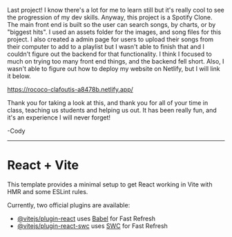 Last project! I know there's a lot for me to learn still but it's really cool to see the progression of my dev skills.
Anyway, this project is a Spotify Clone. The main front end is built so the user can search songs, by charts, or by "biggest hits".
I used an assets folder for the images, and song files for this project. I also created a admin page for users to upload their songs from their computer to add to a playlist but I wasn't able to finish that and I couldn't figure out the backend for that functionality. I think I focused to much on trying too many front end things, and the backend fell short. Also, I wasn't able to figure out how to deploy my website on Netlify, but I will link it below.

https://rococo-clafoutis-a8478b.netlify.app/

Thank you for taking a look at this, and thank you for all of your time in class, teaching us students and helping us out. It has been really fun, and it's an experience I will never forget!

-Cody

---

# React + Vite

This template provides a minimal setup to get React working in Vite with HMR and some ESLint rules.

Currently, two official plugins are available:

- [@vitejs/plugin-react](https://github.com/vitejs/vite-plugin-react/blob/main/packages/plugin-react/README.md) uses [Babel](https://babeljs.io/) for Fast Refresh
- [@vitejs/plugin-react-swc](https://github.com/vitejs/vite-plugin-react-swc) uses [SWC](https://swc.rs/) for Fast Refresh
